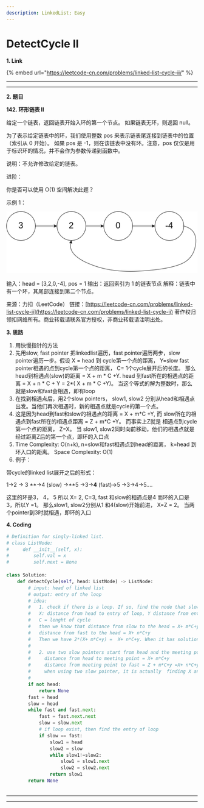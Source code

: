 ```yaml
---
description: LinkedList; Easy
---
```


# DetectCycle II

**1. Link**

{% embed url="https://leetcode-cn.com/problems/linked-list-cycle-ii/" %}

****

****

**2. 题目**

**142. 环形链表 II**

给定一个链表，返回链表开始入环的第一个节点。 如果链表无环，则返回 null。

为了表示给定链表中的环，我们使用整数 pos 来表示链表尾连接到链表中的位置（索引从 0 开始）。 如果 pos 是 -1，则在该链表中没有环。注意，pos 仅仅是用于标识环的情况，并不会作为参数传递到函数中。

说明：不允许修改给定的链表。

进阶：

你是否可以使用 O(1) 空间解决此题？

示例 1：

![](<../../.gitbook/assets/image (9).png>)

输入：head = \[3,2,0,-4], pos = 1 输出：返回索引为 1 的链表节点 解释：链表中有一个环，其尾部连接到第二个节点。

来源：力扣（LeetCode） 链接：[https://leetcode-cn.com/problems/linked-list-cycle-ii](https://leetcode-cn.com/problems/linked-list-cycle-ii) 著作权归领扣网络所有。商业转载请联系官方授权，非商业转载请注明出处。



**3. 思路**

1. &#x20;用快慢指针的方法
2. 先用slow, fast pointer 把linkedlist遍历，fast pointer遍历两步，slow pointer遍历一步。假设 X = head 到 cycle第一个点的距离， Y=slow fast pointer相遇的点到cycle第一个点的距离，  C= 1个cycle展开后的长度。 那么 head到相遇点(slow)的距离 = X + m \* C +Y.   head 到fast所在的相遇点的距离 = X + n \* C + Y = 2\*( X + m \* C +Y)。 当这个等式的解为整数时，那么就是slow和fast会相遇，即有loop
3. 在找到相遇点后，用2个slow pointers， slow1, slow2 分别从head和相遇点出发。当他们再次相遇时，新的相遇点就是cycle的第一个点。
4. 这是因为head到fast和slow的相遇点的距离 = X + m\*C +Y,   而 slow所在的相遇点到fast所在的相遇点距离 = Z + m\*C +Y。 而事实上Z就是 相遇点到cycle第一个点的距离， Z=X。 当 slow1, slow2同时向前移动，他们的相遇点就是经过距离Z后的第一个点，即环的入口点
5. Time Complexity: O(n+k), n=slow和fast相遇点到head的距离， k=head 到环入口的距离。  Space Complexity: O(1)
6. 例子：

带cycle的linked list展开之后的形式：

1->2 -> 3 **->4 (slow) ->**5 ->3->**4** (fast)->5 ->3->4->5....

这里的环是3， 4， 5 所以 X= 2, C=3, fast 和slow的相遇点是4 而环的入口是3，所以Y =1。 那么slow1, slow2分别从1 和4(slow)开始前进， X=Z = 2。 当两个pointer到3时就相遇，即环的入口



**4. Coding**

```python
# Definition for singly-linked list.
# class ListNode:
#     def __init__(self, x):
#         self.val = x
#         self.next = None

class Solution:
    def detectCycle(self, head: ListNode) -> ListNode:
        # input: head of linked list
        # output: entry of the loop
        # idea:
        #   1. check if there is a loop. If so, find the node that slow pt meet fast pt
        #   X: distance from head to entry of loop, Y distance from entry of loop to meeting point
        #   C = lenght of cycle
        #   then we know that distance from slow to the head = X+ m*C+y
        #   distance from fast to the head = X+ n*C+y
        #   Then we have 2*(X+ m*C+y) =  X+ n*C+y. When it has solution, there is a loop
        #
        #   2. use two slow pointers start from head and the meeting point
        #     distance from head to meeting point = X+ m*C+y
        #     distance from meeting point to fast = Z + m*C+y =X+ n*C+y - ( X+ m*C+y) .  Z is the distance from meeting point to entry and Z = X
        #     when using two slow pointer, it is actually  finding X and Z
        #
        if not head:
            return None
        fast = head
        slow = head
        while fast and fast.next:
            fast = fast.next.next
            slow = slow.next
            # if loop exist, then find the entry of loop
            if slow == fast:
                slow1 = head
                slow2 = slow
                while slow1!=slow2:
                    slow1 = slow1.next
                    slow2 = slow2.next
                return slow1 
        return None  
            
```

****

****


